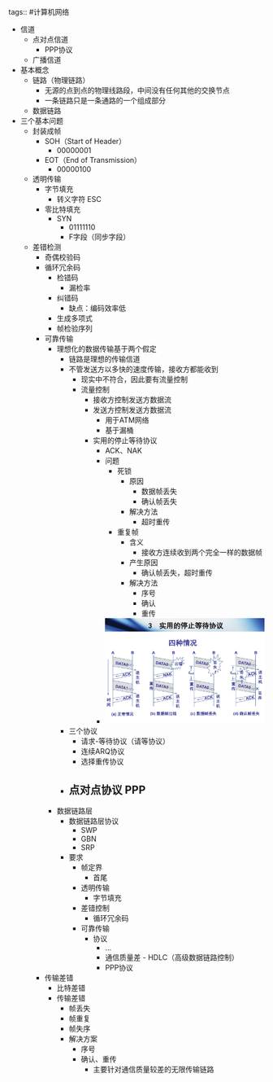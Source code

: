 tags:: #计算机网络

- 信道
	- 点对点信道
		- PPP协议
	- 广播信道
- 基本概念
	- 链路（物理链路）
		- 无源的点到点的物理线路段，中间没有任何其他的交换节点
		- 一条链路只是一条通路的一个组成部分
	- 数据链路
- 三个基本问题
	- 封装成帧
		- SOH（Start of Header）
			- 00000001
		- EOT（End of Transmission）
			- 00000100
	- 透明传输
		- 字节填充
			- 转义字符 ESC
		- 零比特填充
			- SYN
				- 01111110
				- F字段（同步字段）
	- 差错检测
		- 奇偶校验码
		- 循环冗余码
			- 检错码
				- 漏检率
			- 纠错码
				- 缺点：编码效率低
			- 生成多项式
			- 帧检验序列
		- 可靠传输
			- 理想化的数据传输基于两个假定
				- 链路是理想的传输信道
				- 不管发送方以多快的速度传输，接收方都能收到
					- 现实中不符合，因此要有流量控制
					- 流量控制
						- 接收方控制发送方数据流
						- 发送方控制发送方数据流
							- 用于ATM网络
							- 基于漏桶
						- 实用的停止等待协议
							- ACK、NAK
							- 问题
								- 死锁
									- 原因
										- 数据帧丢失
										- 确认帧丢失
									- 解决方法
										- 超时重传
								- 重复帧
									- 含义
										- 接收方连续收到两个完全一样的数据帧
									- 产生原因
										- 确认帧丢失，超时重传
									- 解决方法
										- 序号
										- 确认
										- 重传
							- ![image.png](../assets/image_1760496408519_0.png)
				- 三个协议
					- 请求-等待协议（请等协议）
					- 连续ARQ协议
					- 选择重传协议
				- 点对点协议 PPP
					-
			- 数据链路层
				- 数据链路层协议
					- SWP
					- GBN
					- SRP
				- 要求
					- 帧定界
						- 首尾
					- 透明传输
						- 字节填充
					- 差错控制
						- 循环冗余码
					- 可靠传输
						- 协议
							- ...
							- 通信质量差 - HDLC（高级数据链路控制）
							- PPP协议
		- 传输差错
			- 比特差错
			- 传输差错
				- 帧丢失
				- 帧重复
				- 帧失序
				- 解决方案
					- 序号
					- 确认、重传
						- 主要针对通信质量较差的无限传输链路